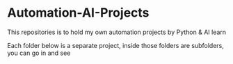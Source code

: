 # Automation-AI-Projects
This repositories is to hold my own automation projects by Python &amp; AI learn

Each folder below is a separate project, inside those folders are subfolders, you can go in and see
